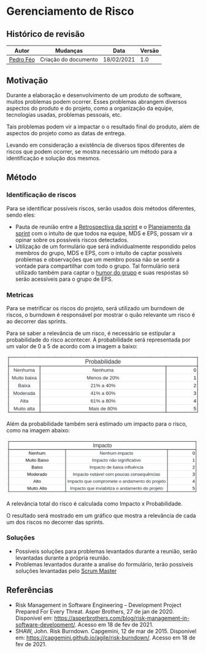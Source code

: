 # Gerenciamento de Risco

## Histórico de revisão
|Autor|Mudanças|Data|Versão|
|--|--|--|--|
|[Pedro Féo](https://github.com/phe0)|Criação do documento|18/02/2021|1.0|

## Motivação

Durante a elaboração e desenvolvimento de um produto de software, muitos problemas podem ocorrer. Esses problemas abrangem diversos aspectos do produto e do projeto, como a organização da equipe, tecnologias usadas, problemas pessoais, etc.

Tais problemas podem vir a impactar o o resultado final do produto, além de aspectos do projeto como as datas de entrega.

Levando em consideração a existência de diversos tipos diferentes de riscos que podem ocorrer, se mostra necessário um método para a identificação e solução dos mesmos.

## Método

### Identificação de riscos

Para se identificar possíveis riscos, serão usados dois métodos diferentes, sendo eles:

 - Pauta de reunião entre a [Retrospectiva da sprint](/metodologia/templates/retrospective/) e o [Planejamento da sprint](/metodologia/templates/planning/) com o intuíto de que todos na equipe, MDS e EPS, possam vir a opinar sobre os possíveis riscos detectados.
 - Utilização de um formulário que será individualmente respondido pelos membros do grupo, MDS e EPS, com o intuíto de captar possíveis problemas e observações que um membro possa não se sentir a vontade para compartilhar com todo o grupo. Tal formulário será utilizado também para captar o [humor do grupo](/metodologia/templates/review/#grafico-de-humor) e suas respostas só serão acessíveis para o grupo de EPS.

### Metricas

Para se metrificar os riscos do projeto, será utilizado um burndown de riscos, o burndown é responsável por mostrar o quão relevante um risco é ao decorrer das sprints.

Para se saber a relevância de um risco, é necessário se estipular a probabilidade do risco acontecer. A probabilidade será representada por um valor de 0 a 5 de acordo com a imagem a baixo:

![Probabilidade de Risco](../assets/img/metodologia/probabilidadeRisco.png)

Além da probabilidade também será estimado um impacto para o risco, como na imagem abaixo:

![Impacto do Risco](../assets/img/metodologia/impactoRisco.png)

A relevância total do risco é calculada como Impacto x Probabilidade.

O resultado será mostrado em um gráfico que mostra a relevância de cada um dos riscos no decorrer das sprints.

### Soluções

 - Possíveis soluções para problemas levantados durante a reunião, serão levantadas durante a própria reunião.
 - Problemas levantados durante a analise do formulário, terão possíveis soluções levantadas pelo [Scrum Master](https://github.com/phe0)

## Referências

 - Risk Management in Software Engineering – Development Project Prepared For Every Threat. Asper Brothers, 27 de jan de 2020. Disponível em: <https://asperbrothers.com/blog/risk-management-in-software-development/>. Acesso em 18 de fev de 2021.
 - SHAW, John. Risk Burndown. Capgemini, 12 de mar de 2015. Disponível em: <https://capgemini.github.io/agile/risk-burndown/>. Acesso em 18 de fev de 2021.